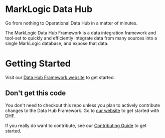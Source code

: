 # MarkLogic Data Hub

Go from nothing to Operational Data Hub in a matter of minutes.  

The MarkLogic Data Hub Framework is a data integration framework and tool-set to quickly and efficiently integrate data from many sources into a single MarkLogic database, and expose that data.

# Getting Started

Visit our [Data Hub Framework website](https://marklogic-community.github.io/marklogic-data-hub/) to get started.

## Don't get this code
You don't need to checkout this repo unless you plan to actively contribute changes to the Data Hub Framework. Go to [our website](https://marklogic-community.github.io/marklogic-data-hub/) to get started with DHF.

If you really do want to contribute, see our [Contributing Guide](https://github.com/marklogic-community/marklogic-data-hub/blob/master/CONTRIBUTING.md) to get started.
